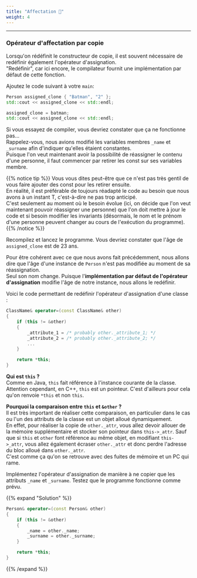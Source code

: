 ```yaml
---
title: "Affectation 📝"
weight: 4
---
```



---

### Opérateur d'affectation par copie

Lorsqu'on rédéfinit le constructeur de copie, il est souvent nécessaire de redéfinir également l'opérateur d'assignation.\
"Redéfinir", car ici encore, le compilateur fournit une implémentation par défaut de cette fonction.

Ajoutez le code suivant à votre `main`:
```cpp
Person assigned_clone { "Batman", "2" };
std::cout << assigned_clone << std::endl;

assigned_clone = batman;
std::cout << assigned_clone << std::endl;
```

Si vous essayez de compiler, vous devriez constater que ça ne fonctionne pas...\
Rappelez-vous, nous avions modifié les variables membres `_name` et `_surname` afin d'indiquer qu'elles étaient constantes.\
Puisque l'on veut maintenant avoir la possibilité de réassigner le contenu d'une personne, il faut commencer par retirer les const sur ses variables membre.

{{% notice tip %}}
Vous vous dites peut-être que ce n'est pas très gentil de vous faire ajouter des const pour les retirer ensuite.\
En réalité, il est préférable de toujours réadapté le code au besoin que nous avons à un instant T, c'est-à-dire ne pas trop anticipé.\
C'est seulement au moment où le besoin évolue (ici, on décide que l'on veut maintenant pouvoir réassigner une personne) que l'on doit mettre à jour le code et si besoin modifier les invariants (désormais, le nom et le prénom d'une personne peuvent changer au cours de l'exécution du programme).  
{{% /notice %}}

Recompilez et lancez le programme. Vous devriez constater que l'âge de `assigned_clone` est de 23 ans.

Pour être cohérent avec ce que nous avons fait précédemment, nous allons dire que l'âge d'une instance de `Person` n'est pas modifiée au moment de sa réassignation.\
Seul son nom change. 
Puisque l'**implémentation par défaut de l'opérateur d'assignation** modifie l'âge de notre instance, nous allons le redéfinir.

Voici le code permettant de redéfinir l'opérateur d'assignation d'une classe :
```cpp
ClassName& operator=(const ClassName& other)
{
    if (this != &other)
    {
        _attribute_1 = /* probably other._attribute_1; */
        _attribute_2 = /* probably other._attribute_2; */
        ...
    }

    return *this;
}
```

**Qui est `this` ?**\
Comme en Java, `this` fait référence à l'instance courante de la classe. Attention cependant, en C++, `this` est un pointeur. C'est d'ailleurs pour cela qu'on renvoie `*this` et non `this`.

**Pourquoi la comparaison entre `this` et `&other` ?**\
Il est très important de réaliser cette comparaison, en particulier dans le cas ou l'un des attributs de la classe est un objet alloué dynamiquement.\
En effet, pour réaliser la copie de `other._attr`, vous allez devoir allouer de la mémoire supplémentaire et stocker son pointeur dans `this->_attr`. Sauf que si `this` et `other` font référence au même objet, en modifiant `this->_attr`, vous allez également écraser `other._attr` et donc perdre l'adresse du bloc alloué dans `other._attr`.\
C'est comme ça qu'on se retrouve avec des fuites de mémoire et un PC qui rame.

Implémentez l'opérateur d'assignation de manière à ne copier que les attributs `_name` et `_surname`. Testez que le programme fonctionne comme prévu.

{{% expand "Solution" %}}
```cpp
Person& operator=(const Person& other)
{
    if (this != &other)
    {
        _name = other._name;
        _surname = other._surname;
    }

    return *this;
}
```
{{% /expand %}}
